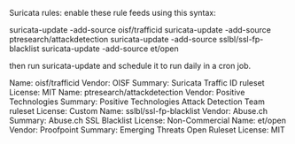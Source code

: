 Suricata rules: enable these rule feeds using this syntax:

suricata-update -add-source oisf/trafficid
suricata-update -add-source ptresearch/attackdetection
suricata-update -add-source sslbl/ssl-fp-blacklist
suricata-update -add-source et/open

then run suricata-update and schedule it to run daily in a  cron job.

Name: oisf/trafficid
  Vendor: OISF
  Summary: Suricata Traffic ID ruleset
  License: MIT
Name: ptresearch/attackdetection
  Vendor: Positive Technologies
  Summary: Positive Technologies Attack Detection Team ruleset
  License: Custom
Name: sslbl/ssl-fp-blacklist
  Vendor: Abuse.ch
  Summary: Abuse.ch SSL Blacklist
  License: Non-Commercial
Name: et/open
  Vendor: Proofpoint
  Summary: Emerging Threats Open Ruleset
  License: MIT
